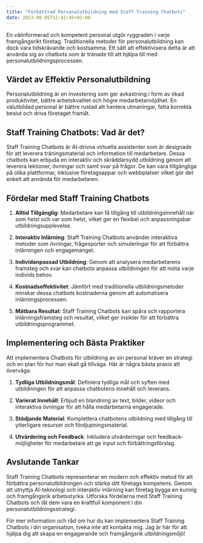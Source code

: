 ```yaml
---
title: "Förbättrad Personalutbildning med Staff Training Chatbots"
date: 2023-08-05T12:42:45+02:00
---
```


En välinformerad och kompetent personal utgör ryggraden i varje framgångsrikt företag. Traditionella metoder för personalutbildning kan dock vara tidskrävande och kostsamma. Ett sätt att effektivisera detta är att använda sig av chatbots som är tränade till att hjälpa till med personalutbildningsprocessen.

## Värdet av Effektiv Personalutbildning

Personalutbildning är en investering som ger avkastning i form av ökad produktivitet, bättre arbetskvalitet och högre medarbetarnöjdhet. En välutbildad personal är bättre rustad att hantera utmaningar, fatta korrekta beslut och driva företaget framåt.

## Staff Training Chatbots: Vad är det?

Staff Training Chatbots är AI-drivna virtuella assistenter som är designade för att leverera träningsmaterial och information till medarbetare. Dessa chatbots kan erbjuda en interaktiv och skräddarsydd utbildning genom att leverera lektioner, övningar och samt svar på frågor. De kan vara tillgängliga på olika plattformar, inklusive företagsappar och webbplatser vilket gör det enkelt att använda för medarbetaren.

## Fördelar med Staff Training Chatbots

1. **Alltid Tillgänglig**: Medarbetare kan få tillgång till utbildningsinnehåll när som helst och var som helst, vilket ger en flexibel och anpassningsbar utbildningsupplevelse.

2. **Interaktiv Inlärning**: Staff Training Chatbots använder interaktiva metoder som övningar, frågesporter och simuleringar för att förbättra inlärningen och engagemanget.

3. **Individanpassad Utbildning**: Genom att analysera medarbetarens framsteg och svar kan chatbots anpassa utbildningen för att möta varje individs behov.

4. **Kostnadseffektivitet**: Jämfört med traditionella utbildningsmetoder minskar dessa chatbots kostnaderna genom att automatisera inlärningsprocessen.

5. **Mätbara Resultat**: Staff Training Chatbots kan spåra och rapportera inlärningsframsteg och resultat, vilket ger insikter för att förbättra utbildningsprogrammet.

## Implementering och Bästa Praktiker

Att implementera Chatbots för utbildning av sin personal kräver en strategi och en plan för hur man skall gå tillväga. Här är några bästa praxis att överväga:

1. **Tydliga Utbildningsmål**: Definiera tydliga mål och syften med utbildningen för att anpassa chatbotens innehåll och leverans.

2. **Varierat Innehåll**: Erbjud en blandning av text, bilder, videor och interaktiva övningar för att hålla medarbetarna engagerade.

3. **Stödjande Material**: Komplettera chatbotens utbildning med tillgång till ytterligare resurser och fördjupningsmaterial.

4. **Utvärdering och Feedback**: Inkludera utvärderingar och feedback-möjligheter för medarbetare att ge input och förbättringsförslag.

## Avslutande Tankar

Staff Training Chatbots representerar en modern och effektiv metod för att förbättra personalutbildningen och stärka ditt företags kompetens. Genom att utnyttja AI-teknologi och interaktiv inlärning kan företag bygga en kunnig och framgångsrik arbetsstyrka. Utforska fördelarna med Staff Training Chatbots och låt dem vara en kraftfull komponent i din personalutbildningsstrategi.

För mer information och råd om hur du kan implementera Staff Training Chatbots i din organisation, tveka inte att kontakta mig. Jag är här för att hjälpa dig att skapa en engagerande och framgångsrik utbildningsmiljö!
